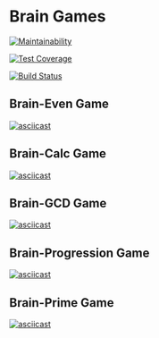 # Brain Games

[![Maintainability](https://api.codeclimate.com/v1/badges/858a6f1ee8df0ba0e22e/maintainability)](https://codeclimate.com/github/wrodzko/frontend-project-lvl1/maintainability)

[![Test Coverage](https://api.codeclimate.com/v1/badges/858a6f1ee8df0ba0e22e/test_coverage)](https://codeclimate.com/github/wrodzko/frontend-project-lvl1/test_coverage)

[![Build Status](https://travis-ci.org/wrodzko/frontend-project-lvl1.svg?branch=master)](https://travis-ci.org/wrodzko/frontend-project-lvl1)

## Brain-Even Game

[![asciicast](https://asciinema.org/a/neNCUoNlgS7oo4LS3SPXLb68M.svg)](https://asciinema.org/a/neNCUoNlgS7oo4LS3SPXLb68M)

## Brain-Calc Game

[![asciicast](https://asciinema.org/a/XoTGkejhSAPpxKw9y3vo0Rqql.svg)](https://asciinema.org/a/XoTGkejhSAPpxKw9y3vo0Rqql)

## Brain-GCD Game

[![asciicast](https://asciinema.org/a/ntBMMtIV0jEB36FtOtahQQsBG.svg)](https://asciinema.org/a/ntBMMtIV0jEB36FtOtahQQsBG)

## Brain-Progression Game

[![asciicast](https://asciinema.org/a/CB8glarZvcvuQY8Sll3SmqRs0.svg)](https://asciinema.org/a/CB8glarZvcvuQY8Sll3SmqRs0)

## Brain-Prime Game

[![asciicast](https://asciinema.org/a/w3fxlJmpvDUGYrNMGI7yt85qn.svg)](https://asciinema.org/a/w3fxlJmpvDUGYrNMGI7yt85qn)